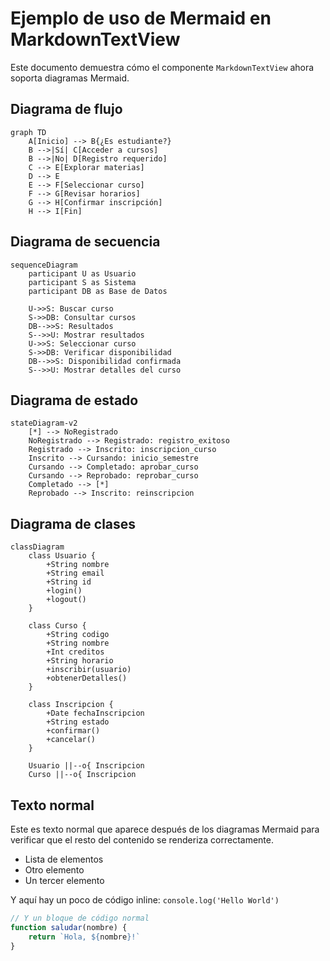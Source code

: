 # Ejemplo de uso de Mermaid en MarkdownTextView

Este documento demuestra cómo el componente `MarkdownTextView` ahora soporta diagramas Mermaid.

## Diagrama de flujo

```mermaid
graph TD
    A[Inicio] --> B{¿Es estudiante?}
    B -->|Sí| C[Acceder a cursos]
    B -->|No| D[Registro requerido]
    C --> E[Explorar materias]
    D --> E
    E --> F[Seleccionar curso]
    F --> G[Revisar horarios]
    G --> H[Confirmar inscripción]
    H --> I[Fin]
```

## Diagrama de secuencia

```mermaid
sequenceDiagram
    participant U as Usuario
    participant S as Sistema
    participant DB as Base de Datos

    U->>S: Buscar curso
    S->>DB: Consultar cursos
    DB-->>S: Resultados
    S-->>U: Mostrar resultados
    U->>S: Seleccionar curso
    S->>DB: Verificar disponibilidad
    DB-->>S: Disponibilidad confirmada
    S-->>U: Mostrar detalles del curso
```

## Diagrama de estado

```mermaid
stateDiagram-v2
    [*] --> NoRegistrado
    NoRegistrado --> Registrado: registro_exitoso
    Registrado --> Inscrito: inscripcion_curso
    Inscrito --> Cursando: inicio_semestre
    Cursando --> Completado: aprobar_curso
    Cursando --> Reprobado: reprobar_curso
    Completado --> [*]
    Reprobado --> Inscrito: reinscripcion
```

## Diagrama de clases

```mermaid
classDiagram
    class Usuario {
        +String nombre
        +String email
        +String id
        +login()
        +logout()
    }

    class Curso {
        +String codigo
        +String nombre
        +Int creditos
        +String horario
        +inscribir(usuario)
        +obtenerDetalles()
    }

    class Inscripcion {
        +Date fechaInscripcion
        +String estado
        +confirmar()
        +cancelar()
    }

    Usuario ||--o{ Inscripcion
    Curso ||--o{ Inscripcion
```

## Texto normal

Este es texto normal que aparece después de los diagramas Mermaid para verificar que el resto del contenido se renderiza correctamente.

- Lista de elementos
- Otro elemento
- Un tercer elemento

Y aquí hay un poco de código inline: `console.log('Hello World')`

```javascript
// Y un bloque de código normal
function saludar(nombre) {
	return `Hola, ${nombre}!`
}
```
